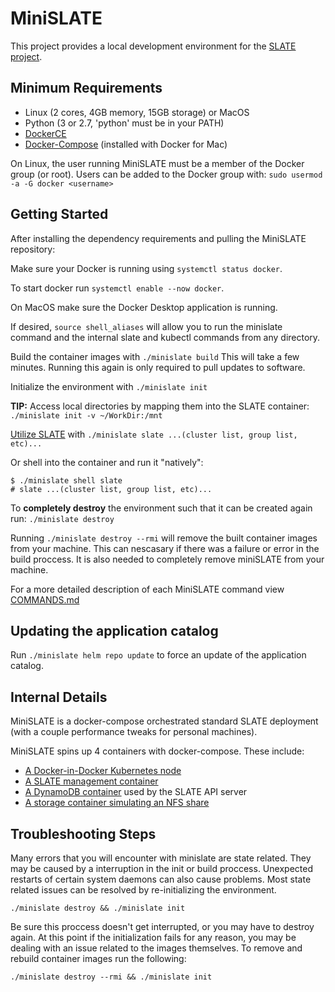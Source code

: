 # MiniSLATE
This project provides a local development environment for the [SLATE project](http://slateci.io/).

## Minimum Requirements
- Linux (2 cores, 4GB memory, 15GB storage) or MacOS
- Python (3 or 2.7, 'python' must be in your PATH)
- [DockerCE](https://docs.docker.com/install/#supported-platforms)
- [Docker-Compose](https://github.com/docker/compose/releases) (installed with Docker for Mac)

On Linux, the user running MiniSLATE must be a member of the Docker group (or root).
Users can be added to the Docker group with: `sudo usermod -a -G docker <username>`

## Getting Started
After installing the dependency requirements and pulling the MiniSLATE repository:

Make sure your Docker is running using `systemctl status docker`.

To start docker run `systemctl enable --now docker`.

On MacOS make sure the Docker Desktop application is running.

If desired, `source shell_aliases` will allow you to run the minislate command and the internal slate and kubectl commands from any directory.

Build the container images with	`./minislate build` 
This will take a few minutes. Running this again is only required to pull updates to software.

Initialize the environment with `./minislate init`

__TIP:__ Access local directories by mapping them into the SLATE container: `./minislate init -v ~/WorkDir:/mnt`

[Utilize SLATE](http://slateci.io/docs/quickstart/slate-client.html#basic-use) with `./minislate slate ...(cluster list, group list, etc)...`

Or shell into the container and run it "natively":
```
$ ./minislate shell slate
# slate ...(cluster list, group list, etc)...
```

To **completely destroy** the environment such that it can be created again run: `./minislate destroy`

Running `./minislate destroy --rmi` will remove the built container images from your machine. This can nescasary if there was a failure or error in the build proccess. It is also needed to completely remove miniSLATE from your machine.

For a more detailed description of each MiniSLATE command view [COMMANDS.md](https://github.com/slateci/minislate/blob/master/COMMANDS.md)

## Updating the application catalog

Run `./minislate helm repo update` to force an update of the application catalog. 

## Internal Details
MiniSLATE is a docker-compose orchestrated standard SLATE deployment (with a couple performance tweaks for personal machines).

MiniSLATE spins up 4 containers with docker-compose. These include:
- [A Docker-in-Docker Kubernetes node](https://github.com/slateci/minislate/blob/master/kube/Dockerfile)
- [A SLATE management container](https://github.com/slateci/minislate/blob/master/slate/Dockerfile)
- [A DynamoDB container](https://hub.docker.com/r/dwmkerr/dynamodb) used by the SLATE API server
- [A storage container simulating an NFS share](https://hub.docker.com/r/itsthenetwork/nfs-server-alpine)

## Troubleshooting Steps
Many errors that you will encounter with minislate are state related. They may be caused by a interruption in the init or build proccess. Unexpected restarts of certain system daemons can also cause problems. Most state related issues can be resolved by re-initializing the environment. 

`./minislate destroy && ./minislate init`

Be sure this proccess doesn't get interrupted, or you may have to destroy again. At this point if the initialization fails for any reason, you may be dealing with an issue related to the images themselves. To remove and rebuild container images run the following:

`./minislate destroy --rmi && ./minislate init`
